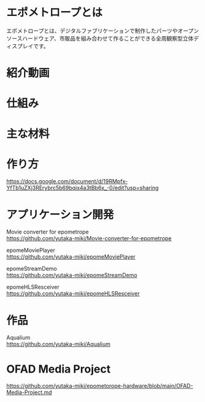 # エポメトロープとは
エポメトロープとは、デジタルファブリケーションで制作したパーツやオープンソースハードウェア、市販品を組み合わせて作ることができる全周観察型立体ディスプレイです。

# 紹介動画

# 仕組み

# 主な材料

# 作り方 
https://docs.google.com/document/d/19RMpfx-YfTb1uZXj3RErybrc5b69bqix4a3tBb6x_-0/edit?usp=sharing

# アプリケーション開発
Movie converter for epometrope  
https://github.com/yutaka-miki/Movie-converter-for-epometrope  
    
epomeMoviePlayer  
https://github.com/yutaka-miki/epomeMoviePlayer  
  
epomeStreamDemo  
https://github.com/yutaka-miki/epomeStreamDemo  
  
epomeHLSResceiver  
https://github.com/yutaka-miki/epomeHLSResceiver  
  
# 作品  
Aqualium  
https://github.com/yutaka-miki/Aqualium

# OFAD Media Project
https://github.com/yutaka-miki/epometorope-hardware/blob/main/OFAD-Media-Project.md 
